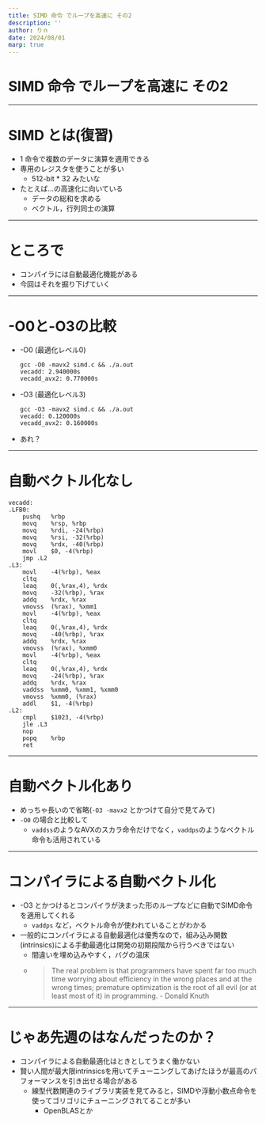 ```yaml
---
title: SIMD 命令 でループを高速に その2
description: ''
author: りｎ
date: 2024/08/01
marp: true
---
```


# SIMD 命令 でループを高速に その2

---

# SIMD とは(復習)

- 1 命令で複数のデータに演算を適用できる
- 専用のレジスタを使うことが多い
  - 512-bit \* 32 みたいな
- たとえば...の高速化に向いている
  - データの総和を求める
  - ベクトル，行列同士の演算

---

# ところで

- コンパイラには自動最適化機能がある
- 今回はそれを掘り下げていく

---

# -O0と-O3の比較　

- -O0 (最適化レベル0)
  ```
  gcc -O0 -mavx2 simd.c && ./a.out
  vecadd: 2.940000s
  vecadd_avx2: 0.770000s
  ```
- -O3 (最適化レベル3)
  ```
  gcc -O3 -mavx2 simd.c && ./a.out
  vecadd: 0.120000s
  vecadd_avx2: 0.160000s
  ```
- あれ？

---

# 自動ベクトル化なし

```
vecadd:
.LFB0:
	pushq	%rbp
	movq	%rsp, %rbp
	movq	%rdi, -24(%rbp)
	movq	%rsi, -32(%rbp)
	movq	%rdx, -40(%rbp)
	movl	$0, -4(%rbp)
	jmp	.L2
.L3:
	movl	-4(%rbp), %eax
	cltq
	leaq	0(,%rax,4), %rdx
	movq	-32(%rbp), %rax
	addq	%rdx, %rax
	vmovss	(%rax), %xmm1
	movl	-4(%rbp), %eax
	cltq
	leaq	0(,%rax,4), %rdx
	movq	-40(%rbp), %rax
	addq	%rdx, %rax
	vmovss	(%rax), %xmm0
	movl	-4(%rbp), %eax
	cltq
	leaq	0(,%rax,4), %rdx
	movq	-24(%rbp), %rax
	addq	%rdx, %rax
	vaddss	%xmm0, %xmm1, %xmm0
	vmovss	%xmm0, (%rax)
	addl	$1, -4(%rbp)
.L2:
	cmpl	$1023, -4(%rbp)
	jle	.L3
	nop
	popq	%rbp
	ret
```

---

# 自動ベクトル化あり

- めっちゃ長いので省略(`-O3 -mavx2` とかつけて自分で見てみて)
- `-O0` の場合と比較して
  - `vaddss`のようなAVXのスカラ命令だけでなく，`vaddps`のようなベクトル命令も活用されている

---

# コンパイラによる自動ベクトル化

- -O3 とかつけるとコンパイラが決まった形のループなどに自動でSIMD命令を適用してくれる
  - `vaddps` など，ベクトル命令が使われていることがわかる
- 一般的にコンパイラによる自動最適化は優秀なので，組み込み関数(intrinsics)による手動最適化は開発の初期段階から行うべきではない
  - 間違いを埋め込みやすく，バグの温床
  - > The real problem is that programmers have spent far too much time worrying about efficiency in the wrong places and at the wrong times; premature optimization is the root of all evil (or at least most of it) in programming. - Donald Knuth

---

# じゃあ先週のはなんだったのか？

- コンパイラによる自動最適化はときとしてうまく働かない
- 賢い人間が最大限intrinsicsを用いてチューニングしてあげたほうが最高のパフォーマンスを引き出せる場合がある
  - 線型代数関連のライブラリ実装を見てみると，SIMDや浮動小数点命令を使ってゴリゴリにチューニングされてることが多い
    - OpenBLASとか
